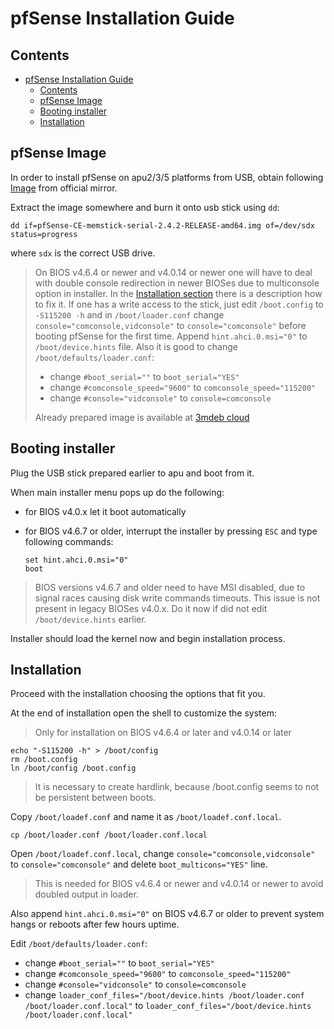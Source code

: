 pfSense Installation Guide
===========================

## Contents

<!-- TOC -->

- [pfSense Installation Guide](#pfsense-installation-guide)
    - [Contents](#contents)
    - [pfSense Image](#pfsense-image)
    - [Booting installer](#booting-installer)
    - [Installation](#installation)

<!-- /TOC -->


## pfSense Image

In order to install pfSense on apu2/3/5 platforms from USB, obtain following
[Image](https://sgpfiles.pfsense.org/mirror/downloads/pfSense-CE-memstick-serial-2.4.2-RELEASE-amd64.img.gz)
from official mirror.

Extract the image somewhere and burn it onto usb stick using `dd`:

```
dd if=pfSense-CE-memstick-serial-2.4.2-RELEASE-amd64.img of=/dev/sdx status=progress
```

where `sdx` is the correct USB drive.

> On BIOS v4.6.4 or newer and v4.0.14 or newer one will have to deal with double
> console redirection in newer BIOSes due to multiconsole option in installer.
> In the [Installation section](#installation) there is a description how to fix
> it. If one has a write access to the stick, just edit `/boot.config` to
> `-S115200 -h` and in `/boot/loader.conf` change
> `console="comconsole,vidconsole"` to `console="comconsole"` before booting
> pfSense for the first time. Append `hint.ahci.0.msi="0"` to
> `/boot/device.hints` file. Also it is good to change
> `/boot/defaults/loader.conf`:
>
> - change `#boot_serial=""` to `boot_serial="YES"`
> - change `#comconsole_speed="9600"` to `comconsole_speed="115200"`
> - change `#console="vidconsole"` to `console=comconsole`
>
> Already prepared image is available at [3mdeb cloud](https://cloud.3mdeb.com/index.php/s/I36WY5x8pDcTd9y)

## Booting installer

Plug the USB stick prepared earlier to apu and boot from it.

When main installer menu pops up do the following:

- for BIOS v4.0.x let it boot automatically
- for BIOS v4.6.7 or older, interrupt the installer by pressing `ESC` and type
  following commands:

  ```
  set hint.ahci.0.msi="0"
  boot
  ```

> BIOS versions v4.6.7 and older need to have MSI disabled, due to signal races
> causing disk write commands timeouts. This issue is not present in legacy
> BIOSes v4.0.x. Do it now if did not edit `/boot/device.hints` earlier.

Installer should load the kernel now and begin installation process.

## Installation

Proceed with the installation choosing the options that fit you.

At the end of installation open the shell to customize the system:

> Only for installation on BIOS v4.6.4 or later and v4.0.14 or later

```
echo "-S115200 -h" > /boot/config
rm /boot.config
ln /boot/config /boot.config
```

> It is necessary to create hardlink, because /boot.config seems to not be
> persistent between boots.

Copy `/boot/loadef.conf` and name it as `/boot/loadef.conf.local`.

```
cp /boot/loader.conf /boot/loader.conf.local
```

Open `/boot/loadef.conf.local`, change `console="comconsole,vidconsole"` to
`console="comconsole"` and delete `boot_multicons="YES"` line.

> This is needed for BIOS v4.6.4 or newer and v4.0.14 or newer to avoid doubled
> output in loader.

Also append `hint.ahci.0.msi="0"` on BIOS v4.6.7 or older to
prevent system hangs or reboots after few hours uptime.

Edit `/boot/defaults/loader.conf`:
- change `#boot_serial=""` to `boot_serial="YES"`
- change `#comconsole_speed="9600"` to `comconsole_speed="115200"`
- change `#console="vidconsole"` to `console=comconsole`
- change `loader_conf_files="/boot/device.hints /boot/loader.conf /boot/loader.conf.local"`
  to `loader_conf_files="/boot/device.hints /boot/loader.conf.local"`

